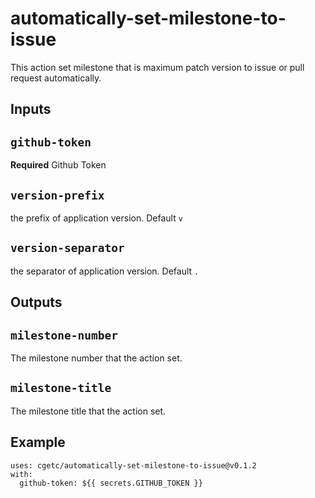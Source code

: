 # automatically-set-milestone-to-issue

This action set milestone that is maximum patch version to issue or pull request automatically.

## Inputs

## `github-token`

**Required** Github Token

## `version-prefix`

the prefix of application version. Default `v`

## `version-separator`

the separator of application version. Default `.`


## Outputs

## `milestone-number`

The milestone number that the action set.

## `milestone-title`

The milestone title that the action set.

## Example
```
uses: cgetc/automatically-set-milestone-to-issue@v0.1.2
with:
  github-token: ${{ secrets.GITHUB_TOKEN }}
```
